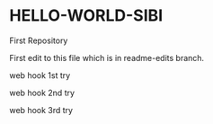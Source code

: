 # HELLO-WORLD-SIBI
First Repository

First edit to this file which is in readme-edits branch.

web hook 1st try

web hook 2nd try

web hook 3rd try

